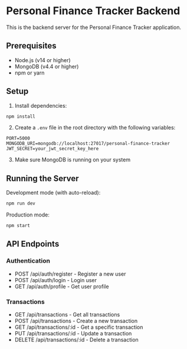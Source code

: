 # Personal Finance Tracker Backend

This is the backend server for the Personal Finance Tracker application.

## Prerequisites

- Node.js (v14 or higher)
- MongoDB (v4.4 or higher)
- npm or yarn

## Setup

1. Install dependencies:
```bash
npm install
```

2. Create a `.env` file in the root directory with the following variables:
```
PORT=5000
MONGODB_URI=mongodb://localhost:27017/personal-finance-tracker
JWT_SECRET=your_jwt_secret_key_here
```

3. Make sure MongoDB is running on your system

## Running the Server

Development mode (with auto-reload):
```bash
npm run dev
```

Production mode:
```bash
npm start
```

## API Endpoints

### Authentication
- POST /api/auth/register - Register a new user
- POST /api/auth/login - Login user
- GET /api/auth/profile - Get user profile

### Transactions
- GET /api/transactions - Get all transactions
- POST /api/transactions - Create a new transaction
- GET /api/transactions/:id - Get a specific transaction
- PUT /api/transactions/:id - Update a transaction
- DELETE /api/transactions/:id - Delete a transaction 